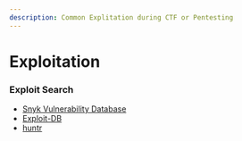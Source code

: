 ```yaml
---
description: Common Explitation during CTF or Pentesting
---
```


# Exploitation

### Exploit Search

* [Snyk Vulnerability Database](https://security.snyk.io/)
* [Exploit-DB](https://www.exploit-db.com/)
* [huntr](https://huntr.com/)
